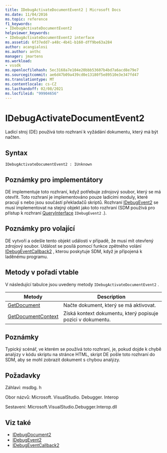 ```yaml
---
title: IDebugActivateDocumentEvent2 | Microsoft Docs
ms.date: 11/04/2016
ms.topic: reference
f1_keywords:
- IDebugActivateDocumentEvent2
helpviewer_keywords:
- IDebugActivateDocumentEvent2 interface
ms.assetid: 6f37edd7-a48c-4b41-b160-dff9be63a284
author: acangialosi
ms.author: anthc
manager: jmartens
ms.workload:
- vssdk
ms.openlocfilehash: 5ec3168a7e104e20bbb53607b4bd7a6acd8e79e7
ms.sourcegitcommit: ae6d47b09a439cd0e13180f5e89510e3e347fd47
ms.translationtype: MT
ms.contentlocale: cs-CZ
ms.lasthandoff: 02/08/2021
ms.locfileid: "99904656"
---
```

# <a name="idebugactivatedocumentevent2"></a>IDebugActivateDocumentEvent2
Ladicí stroj (DE) používá toto rozhraní k vyžádání dokumentu, který má být načten.

## <a name="syntax"></a>Syntax

```
IDebugActivateDocumentEvent2 : IUnknown
```

## <a name="notes-for-implementers"></a>Poznámky pro implementátory
 DE implementuje toto rozhraní, když potřebuje zdrojový soubor, který se má otevřít. Toto rozhraní je implementováno pouze ladicími moduly, které pracují s nebo jsou součástí překladačů skriptů. Rozhraní [IDebugEvent2](../../../extensibility/debugger/reference/idebugevent2.md) se musí implementovat na stejný objekt jako toto rozhraní (SDM používá pro přístup k rozhraní [QueryInterface](/cpp/atl/queryinterface) `IDebugEvent2` .).

## <a name="notes-for-callers"></a>Poznámky pro volající
 DE vytvoří a odešle tento objekt události v případě, že musí mít otevřený zdrojový soubor. Událost se posílá pomocí funkce zpětného volání [IDebugEventCallback2](../../../extensibility/debugger/reference/idebugeventcallback2.md) , kterou poskytuje SDM, když je připojená k laděnému programu.

## <a name="methods-in-vtable-order"></a>Metody v pořadí vtable
 V následující tabulce jsou uvedeny metody `IDebugActivateDocumentEvent2` .

|Metody|Description|
|-------------|-----------------|
|[GetDocument](../../../extensibility/debugger/reference/idebugactivatedocumentevent2-getdocument.md)|Načte dokument, který se má aktivovat.|
|[GetDocumentContext](../../../extensibility/debugger/reference/idebugactivatedocumentevent2-getdocumentcontext.md)|Získá kontext dokumentu, který popisuje pozici v dokumentu.|

## <a name="remarks"></a>Poznámky
 Typický scénář, ve kterém se používá toto rozhraní, je, pokud dojde k chybě analýzy v kódu skriptu na stránce HTML, skript DE pošle toto rozhraní do SDM, aby se mohl zobrazit dokument s chybou analýzy.

## <a name="requirements"></a>Požadavky
 Záhlaví: msdbg. h

 Obor názvů: Microsoft. VisualStudio. Debugger. Interop

 Sestavení: Microsoft.VisualStudio.Debugger.Interop.dll

## <a name="see-also"></a>Viz také
- [IDebugDocument2](../../../extensibility/debugger/reference/idebugdocument2.md)
- [IDebugEvent2](../../../extensibility/debugger/reference/idebugevent2.md)
- [IDebugEventCallback2](../../../extensibility/debugger/reference/idebugeventcallback2.md)
